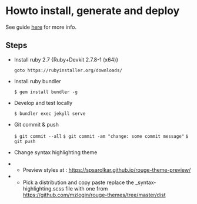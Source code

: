 # Howto install, generate and deploy

See guide [here](https://help.github.com/en/github/working-with-github-pages/creating-a-github-pages-site-with-jekyll) for more info.

## Steps

- Install ruby 2.7 {Ruby+Devkit 2.7.8-1 (x64)}

  `goto https://rubyinstaller.org/downloads/`

- Install ruby bundler

  `$ gem install bundler -g`

- Develop and test locally

  `$ bundler exec jekyll serve`

- Git commit & push

  `$ git commit --all`
  `$ git commit -am "change: some commit message"`
  `$ git push`

- Change syntax highlighting theme

- - Preview styles at : https://spsarolkar.github.io/rouge-theme-preview/
- - Pick a distribution and copy paste replace the _syntax-highlighting.scss file with one from https://github.com/mzlogin/rouge-themes/tree/master/dist